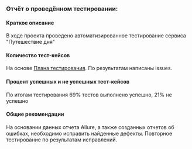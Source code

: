### Oтчёт о проведённом тестировании:

#### Kраткое описание

В ходе проекта проведено автоматизированное тестирование сервиса "Путешествие дня"

#### Количество тест-кейсов

На основе [Плана тестирования](roadmap.md).
По результатам написаны issues.

#### Процент успешных и не успешных тест-кейсов

По итогам тестирования 69% тестов выполнено успешно, 21% не успешно

#### Общие рекомендации

На основании данных отчета Allure, а также созданных отчетов об ошибках, необходимо исправить найденные дефекты.
Повторное тестирование по результатам исправлений.